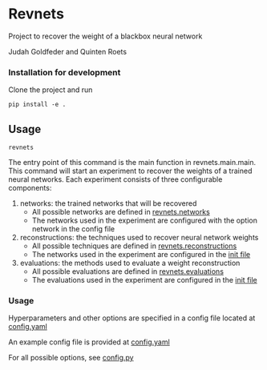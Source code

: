 # Revnets

Project to recover the weight of a blackbox neural network

Judah Goldfeder and Quinten Roets

### Installation for development
Clone the project and run 
```shell
pip install -e .
```


## Usage
```shell
revnets
```

The entry point of this command is the main function in revnets.main.main. 
This command will start an experiment to recover the weights of a trained neural networks. 
Each experiment consists of three configurable components:
1) networks: the trained networks that will be recovered
    - All possible networks are defined in [revnets.networks](revnets/networks)
    - The networks used in the experiment are configured with the option network in the config file
2) reconstructions: the techniques used to recover neural network weights
    - All possible techniques are defined in [revnets.reconstructions](revnets/reconstructions)
    - The networks used in the experiment are configured in the [init file](revnets/reconstructions/__init__.py)
3) evaluations: the methods used to evaluate a weight reconstruction
    - All possible evaluations are defined in [revnets.evaluations](revnets/evaluations)
    - The evaluations used in the experiment are configured in the [init file](revnets/evaluations/__init__.py)

### Usage
Hyperparameters and other options are specified in a config file located at [config.yaml](~/Documents/Scripts/assets/revnets/config/config.yaml)

An example config file is provided at [config.yaml](examples/config.yaml)

For all possible options, see [config.py](revnets/utils/config.py)
